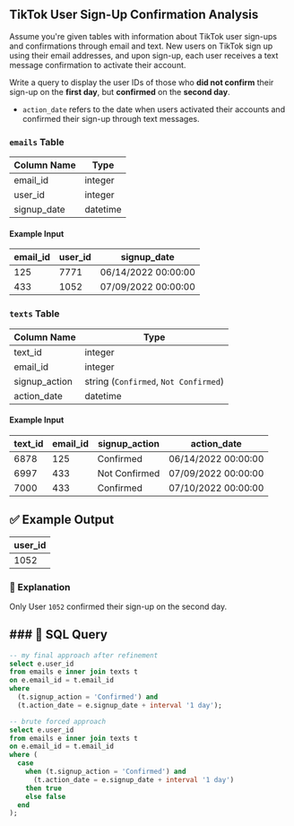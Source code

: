 ## TikTok User Sign-Up Confirmation Analysis

Assume you're given tables with information about TikTok user sign-ups and confirmations through email and text. New users on TikTok sign up using their email addresses, and upon sign-up, each user receives a text message confirmation to activate their account.

Write a query to display the user IDs of those who **did not confirm** their sign-up on the **first day**, but **confirmed** on the **second day**.

- `action_date` refers to the date when users activated their accounts and confirmed their sign-up through text messages.
  
### `emails` Table

| Column Name | Type     |
|-------------|----------|
| email_id    | integer  |
| user_id     | integer  |
| signup_date | datetime |

#### Example Input

| email_id | user_id | signup_date          |
|----------|---------|----------------------|
| 125      | 7771    | 06/14/2022 00:00:00  |
| 433      | 1052    | 07/09/2022 00:00:00  |


### `texts` Table

| Column Name    | Type     |
|----------------|----------|
| text_id        | integer  |
| email_id       | integer  |
| signup_action  | string (`Confirmed`, `Not Confirmed`) |
| action_date    | datetime |

#### Example Input

| text_id | email_id | signup_action | action_date          |
|---------|----------|----------------|----------------------|
| 6878    | 125      | Confirmed      | 06/14/2022 00:00:00  |
| 6997    | 433      | Not Confirmed  | 07/09/2022 00:00:00  |
| 7000    | 433      | Confirmed      | 07/10/2022 00:00:00  |


## ✅ Example Output

| user_id |
|---------|
| 1052    |

### 📝 Explanation

Only User `1052` confirmed their sign-up on the second day.

## ### 🧮 SQL Query

```sql
-- my final approach after refinement
select e.user_id
from emails e inner join texts t 
on e.email_id = t.email_id
where 
  (t.signup_action = 'Confirmed') and 
  (t.action_date = e.signup_date + interval '1 day');

-- brute forced approach
select e.user_id
from emails e inner join texts t 
on e.email_id = t.email_id
where (
  case 
    when (t.signup_action = 'Confirmed') and 
      (t.action_date = e.signup_date + interval '1 day')
    then true
    else false
  end
);
```
